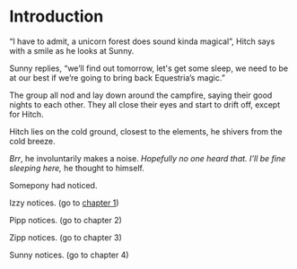 # Introduction

“I have to admit, a unicorn forest does sound kinda magical”, Hitch says with a smile as he looks at Sunny.

Sunny replies, “we’ll find out tomorrow, let's get some sleep, we need to be at our best if we’re going to bring back Equestria’s magic.”

The group all nod and lay down around the campfire, saying their good nights to each other. They all close their eyes and start to drift off, except for Hitch.

Hitch lies on the cold ground, closest to the elements, he shivers from the cold breeze.

*Brr*, he involuntarily makes a noise. *Hopefully no one heard that. I’ll be fine sleeping here,* he thought to himself.

Somepony had noticed.

Izzy notices. (go to [chapter 1](./01-izzy.md))

Pipp notices. (go to chapter 2)

Zipp notices. (go to chapter 3)

Sunny notices. (go to chapter 4)
